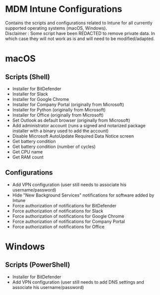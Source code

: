 # MDM Intune Configurations

Contains the scripts and configurations related to Intune for all currently supported operating systems (macOS, Windows).  
Disclaimer : Some script have been REDACTED to remove private data. In which case they will not work as is and will need to be modified/adapted.

# macOS

## Scripts (Shell)

- Installer for BitDefender
- Installer for Slack
- Installer for Google Chrome
- Installer for Company Portal (originally from Microsoft)
- Installer for Python (originally from Microsoft)
- Installer for Office (originally from Microsoft)
- Set Outlook as default browser (originally from Microsoft)
- Add administrator account (runs a signed and notarized package installer with a binary used to add the account)
- Disable Microsoft AutoUpdate Required Data Notice screen
- Get battery condition
- Get battery condition (number of cycles)
- Get CPU name
- Get RAM count

## Configurations

- Add VPN configuration (user still needs to associate his username/password)
- Hide "New Background Services" notifications for software added by Intune
- Force authorization of notifications for BitDefender
- Force authorization of notifications for Slack
- Force authorization of notifications for Google Chrome
- Force authorization of notifications for Company Portal
- Force authorization of notifications for Office

# Windows

## Scripts (PowerShell)

- Installer for BitDefender
- Add VPN configuration (user still needs to add DNS settings and associate his username/password)
